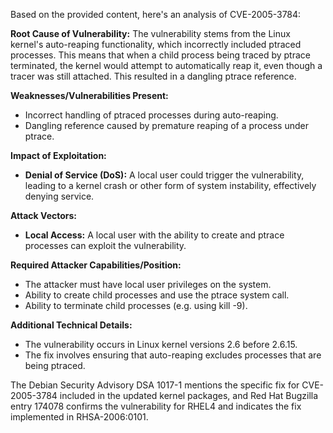 Based on the provided content, here's an analysis of CVE-2005-3784:

**Root Cause of Vulnerability:**
The vulnerability stems from the Linux kernel's auto-reaping functionality, which incorrectly included ptraced processes. This means that when a child process being traced by ptrace terminated, the kernel would attempt to automatically reap it, even though a tracer was still attached. This resulted in a dangling ptrace reference.

**Weaknesses/Vulnerabilities Present:**
- Incorrect handling of ptraced processes during auto-reaping.
- Dangling reference caused by premature reaping of a process under ptrace.

**Impact of Exploitation:**
- **Denial of Service (DoS):**  A local user could trigger the vulnerability, leading to a kernel crash or other form of system instability, effectively denying service.

**Attack Vectors:**
- **Local Access:** A local user with the ability to create and ptrace processes can exploit the vulnerability.

**Required Attacker Capabilities/Position:**
- The attacker must have local user privileges on the system.
- Ability to create child processes and use the ptrace system call.
- Ability to terminate child processes (e.g. using kill -9).

**Additional Technical Details:**
- The vulnerability occurs in Linux kernel versions 2.6 before 2.6.15.
- The fix involves ensuring that auto-reaping excludes processes that are being ptraced.

The Debian Security Advisory DSA 1017-1 mentions the specific fix for CVE-2005-3784 included in the updated kernel packages, and Red Hat Bugzilla entry 174078 confirms the vulnerability for RHEL4 and indicates the fix implemented in RHSA-2006:0101.